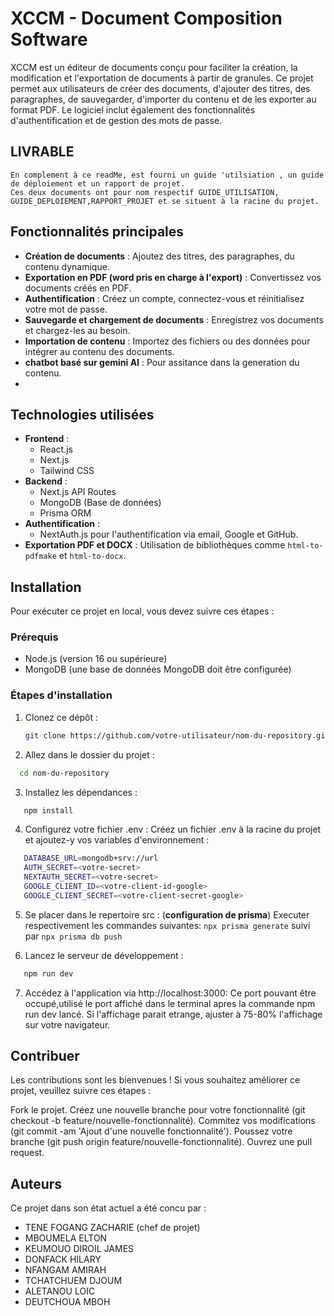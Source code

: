 # XCCM - Document Composition Software

XCCM est un éditeur de documents conçu pour faciliter la création, la modification et l'exportation de documents à partir de granules. Ce projet permet aux utilisateurs de créer des documents, d'ajouter des titres, des paragraphes, de sauvegarder, d'importer du contenu et de les exporter au format PDF. Le logiciel inclut également des fonctionnalités d'authentification et de gestion des mots de passe.

## LIVRABLE

    En complement à ce readMe, est fourni un guide 'utilsiation , un guide de déploiement et un rapport de projet.
    Ces deux documents ont pour nom respectif GUIDE_UTILISATION, GUIDE_DEPLOIEMENT,RAPPORT_PROJET et se situent à la racine du projet.

## Fonctionnalités principales

- **Création de documents** : Ajoutez des titres, des paragraphes, du contenu dynamique.
- **Exportation en PDF (word pris en charge à l'export)** : Convertissez vos documents créés en PDF.
- **Authentification** : Créez un compte, connectez-vous et réinitialisez votre mot de passe.
- **Sauvegarde et chargement de documents** : Enregistrez vos documents et chargez-les au besoin.
- **Importation de contenu** : Importez des fichiers ou des données pour intégrer au contenu des documents.
- **chatbot basé sur gemini AI** : Pour assitance dans la generation du contenu.
-

## Technologies utilisées

- **Frontend** :
  - React.js
  - Next.js
  - Tailwind CSS
- **Backend** :
  - Next.js API Routes
  - MongoDB (Base de données)
  - Prisma ORM
- **Authentification** :
  - NextAuth.js pour l'authentification via email, Google et GitHub.
- **Exportation PDF et DOCX** : Utilisation de bibliothèques comme `html-to-pdfmake` et `html-to-docx`.

## Installation

Pour exécuter ce projet en local, vous devez suivre ces étapes :

### Prérequis

- Node.js (version 16 ou supérieure)
- MongoDB (une base de données MongoDB doit être configurée)

### Étapes d'installation

1. Clonez ce dépôt :

   ```bash
   git clone https://github.com/votre-utilisateur/nom-du-repository.git
   ```

2. Allez dans le dossier du projet :

```bash
  cd nom-du-repository
```

3. Installez les dépendances :

```bash
   npm install
```

4. Configurez votre fichier .env : Créez un fichier .env à la racine du projet et ajoutez-y vos variables d'environnement :

```bash
   DATABASE_URL=mongodb+srv://url
   AUTH_SECRET=<votre-secret>
   NEXTAUTH_SECRET=<votre-secret>
   GOOGLE_CLIENT_ID=<votre-client-id-google>
   GOOGLE_CLIENT_SECRET=<votre-client-secret-google>
```

5. Se placer dans le repertoire src : (**configuration de prisma**)
   Executer respectivement les commandes suivantes: `npx prisma generate` suivi par `npx prisma db push`

6. Lancez le serveur de développement :

```bash
   npm run dev
```

7. Accédez à l'application via http://localhost:3000: Ce port pouvant être occupé,utilisé le port affiché dans le terminal apres la commande npm run dev lancé. Si l'affichage parait etrange, ajuster à 75-80% l'affichage sur votre navigateur.

## Contribuer

Les contributions sont les bienvenues ! Si vous souhaitez améliorer ce projet, veuillez suivre ces étapes :

Fork le projet.
Créez une nouvelle branche pour votre fonctionnalité (git checkout -b feature/nouvelle-fonctionnalité).
Commitez vos modifications (git commit -am 'Ajout d\'une nouvelle fonctionnalité').
Poussez votre branche (git push origin feature/nouvelle-fonctionnalité).
Ouvrez une pull request.

## Auteurs

Ce projet dans son état actuel a été concu par :

- TENE FOGANG ZACHARIE (chef de projet)
- MBOUMELA ELTON
- KEUMOUO DIROIL JAMES
- DONFACK HILARY
- NFANGAM AMIRAH
- TCHATCHUEM DJOUM
- ALETANOU LOIC
- DEUTCHOUA MBOH
